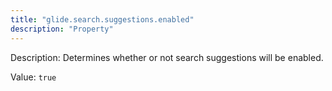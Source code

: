 ```yaml
---
title: "glide.search.suggestions.enabled"
description: "Property"
---
```


Description: Determines whether or not search suggestions will be enabled.

Value: `true`